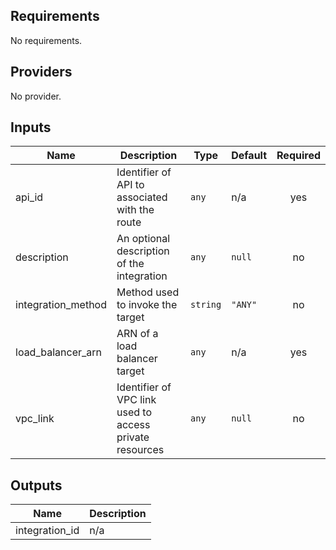 ## Requirements

No requirements.

## Providers

No provider.

## Inputs

| Name | Description | Type | Default | Required |
|------|-------------|------|---------|:--------:|
| api\_id | Identifier of API to associated with the route | `any` | n/a | yes |
| description | An optional description of the integration | `any` | `null` | no |
| integration\_method | Method used to invoke the target | `string` | `"ANY"` | no |
| load\_balancer\_arn | ARN of a load balancer target | `any` | n/a | yes |
| vpc\_link | Identifier of VPC link used to access private resources | `any` | `null` | no |

## Outputs

| Name | Description |
|------|-------------|
| integration\_id | n/a |

